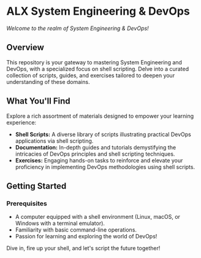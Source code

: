 # ALX System Engineering & DevOps

*Welcome to the realm of System Engineering & DevOps!*

## Overview

This repository is your gateway to mastering System Engineering and DevOps, with a specialized focus on shell scripting. Delve into a curated collection of scripts, guides, and exercises tailored to deepen your understanding of these domains.

## What You'll Find

Explore a rich assortment of materials designed to empower your learning experience:

- **Shell Scripts:** A diverse library of scripts illustrating practical DevOps applications via shell scripting.
- **Documentation:** In-depth guides and tutorials demystifying the intricacies of DevOps principles and shell scripting techniques.
- **Exercises:** Engaging hands-on tasks to reinforce and elevate your proficiency in implementing DevOps methodologies using shell scripts.

## Getting Started

### Prerequisites

- A computer equipped with a shell environment (Linux, macOS, or Windows with a terminal emulator).
- Familiarity with basic command-line operations.
- Passion for learning and exploring the world of DevOps!

Dive in, fire up your shell, and let's script the future together!

